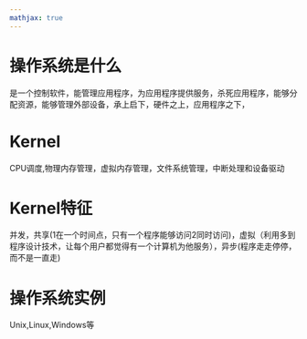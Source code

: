 ```yaml
---
mathjax: true
---
```


# 操作系统是什么
 是一个控制软件，能管理应用程序，为应用程序提供服务，杀死应用程序，能够分配资源，能够管理外部设备，承上启下，硬件之上，应用程序之下，
# Kernel
 CPU调度,物理内存管理，虚拟内存管理，文件系统管理，中断处理和设备驱动
# Kernel特征
 并发，共享(1在一个时间点，只有一个程序能够访问2同时访问)，虚拟（利用多到程序设计技术，让每个用户都觉得有一个计算机为他服务），异步(程序走走停停，而不是一直走)
<!-- more -->
# 操作系统实例
 Unix,Linux,Windows等